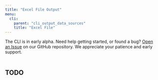 ```yaml
---
title: "Excel File Output"
menu:
  cli:
    parent: "cli_output_data_sources"
    title: "Excel File"
---
```


<div class="bp3-callout">The CLI is in early alpha. Need help getting started, or found a bug? <a href="https://github.com/telemetryjet/telemetryjet-cli/issues/new">Open an Issue</a> on our GitHub repository. We appreciate your patience and early support.
</div>
<br />

## TODO